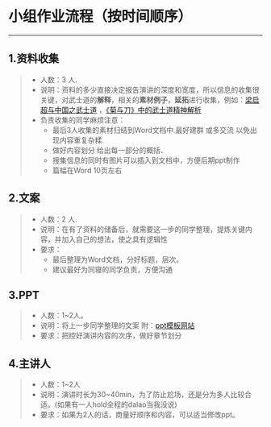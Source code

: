 # 小组作业流程（按时间顺序）
---
## 1.资料收集
>- 人数：3 人.
>- 说明：资料的多少直接决定报告演讲的深度和宽度，所以信息的收集很关键，对武士道的**解释**，相关的**素材例子**，**延拓**进行收集，例如：[梁启超与中国之武士道](https://wenku.baidu.com/view/752e804d5f0e7cd18425369f.html) ，[《菊与刀》中的武士道精神解析](https://movie.douban.com/review/1457142/)
>- 负责收集的同学麻烦注意：
>   - 最后3人收集的素材归结到Word文档中.最好建群 或多交流 以免出现内容重复杂糅.
>   - 做好内容划分 给出每一部分的概括、
>   - 搜集信息的同时有图片可以插入到文档中，方便后期ppt制作
>   - 篇幅在Word 10页左右


## 2.文案
>- 人数：2 人.
>- 说明：在有了资料的储备后，就需要这一步的同学整理，提炼关键内容，并加入自己的想法，使之具有逻辑性
>- 要求：
>   - 最后整理为Word文档，分好标题，层次。
>   - 建议最好为同寝的同学负责，方便沟通

## 3.PPT
>- 人数：1~2人。
>- 说明：将上一步同学整理的文案 附：[ppt模板网站](http://www.58pic.com/pptx/)
>- 要求：把控好演讲内容的次序，做好章节划分
## 4.主讲人
>- 人数：1~2人
>- 说明：演讲时长为30~40min，为了防止尬场，还是分为多人比较合适。(如果有一人hold全程的dalao当我没说)
>- 要求：如果为2人的话，商量好顺序和内容，可以适当修改ppt。
